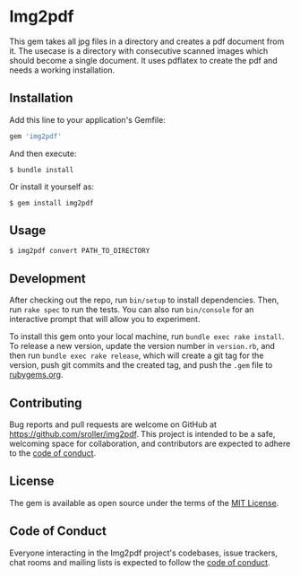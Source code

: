 # Img2pdf

This gem takes all jpg files in a directory and creates a pdf document from it.
The usecase is a directory with consecutive scanned images which should become a single document.
It uses pdflatex to create the pdf and needs a working installation.

## Installation

Add this line to your application's Gemfile:

```ruby
gem 'img2pdf'
```

And then execute:

    $ bundle install

Or install it yourself as:

    $ gem install img2pdf

## Usage

    $ img2pdf convert PATH_TO_DIRECTORY

## Development

After checking out the repo, run `bin/setup` to install dependencies. Then, run `rake spec` to run the tests. You can also run `bin/console` for an interactive prompt that will allow you to experiment.

To install this gem onto your local machine, run `bundle exec rake install`. To release a new version, update the version number in `version.rb`, and then run `bundle exec rake release`, which will create a git tag for the version, push git commits and the created tag, and push the `.gem` file to [rubygems.org](https://rubygems.org).

## Contributing

Bug reports and pull requests are welcome on GitHub at https://github.com/sroller/img2pdf. This project is intended to be a safe, welcoming space for collaboration, and contributors are expected to adhere to the [code of conduct](https://github.com/sroller/img2pdf/blob/master/CODE_OF_CONDUCT.md).

## License

The gem is available as open source under the terms of the [MIT License](https://opensource.org/licenses/MIT).

## Code of Conduct

Everyone interacting in the Img2pdf project's codebases, issue trackers, chat rooms and mailing lists is expected to follow the [code of conduct](https://github.com/[USERNAME]/img2pdf/blob/master/CODE_OF_CONDUCT.md).

